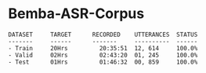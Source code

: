 # Bemba-ASR-Corpus

	
	DATASET   	TARGET		RECORDED	UTTERANCES	STATUS			
	-------		------		-------		----------	------
	- Train		20Hrs		  20:35:51	12, 614		100.0%		
	- Valid		02Hrs		  02:43:20	01, 245		100.0%
	- Test		01Hrs		  01:46:32	00, 859		100.0%
